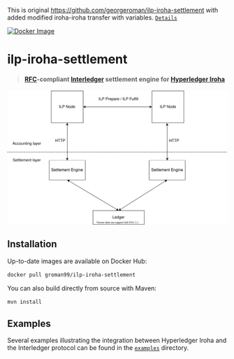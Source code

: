 This is original https://github.com/georgeroman/ilp-iroha-settlement with added modified iroha-iroha transfer with variables. [`Details`](./examples/yodiss) 

[![Docker Image](https://img.shields.io/docker/cloud/build/groman99/ilp-iroha-settlement?style=flat-square)](https://hub.docker.com/repository/docker/groman99/ilp-iroha-settlement)

# ilp-iroha-settlement

> #### [RFC](https://interledger.org/rfcs/0038-settlement-engines)-compliant [Interledger](https://interledger.org) settlement engine for [Hyperledger Iroha](https://github.com/hyperledger/iroha)

![ILP settlement structure](./images/structure.svg)

## Installation

Up-to-date images are available on Docker Hub:
```bash
docker pull groman99/ilp-iroha-settlement
```

You can also build directly from source with Maven:
```bash
mvn install
```

## Examples

Several examples illustrating the integration between Hyperledger Iroha and the Interledger protocol can be found in the [`examples`](./examples) directory.
